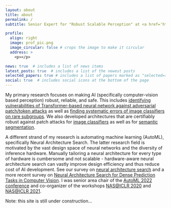 ```yaml
---
layout: about
title: about
permalink: /
subtitle: Senior Expert for "Robust Scalable Perception" at <a href='https://www.bosch-ai.com/'>Bosch Center for Artificial Intelligence</a>.

profile:
  align: right
  image: prof_pic.png
  image_circular: false # crops the image to make it circular
  address: >
    <p></p>

news: true  # includes a list of news items
latest_posts: true  # includes a list of the newest posts
selected_papers: true # includes a list of papers marked as "selected={true}"
social: true  # includes social icons at the bottom of the page
---
```


My primary research focuses on making AI (specifically computer-vision based perception) robust, reliable, and safe. This includes [identifying vulnerabilities of Transformer-based neural network against adversarial patch/token attacks](https://openaccess.thecvf.com/content/CVPR2022/papers/Lovisotto_Give_Me_Your_Attention_Dot-Product_Attention_Considered_Harmful_for_Adversarial_CVPR_2022_paper.pdf) as well as [finding systematic errors of image classifiers on rare subgroups](https://arxiv.org/abs/2303.05072). We also developed  architectures that are certifiably robust against patch attacks for [image classifiers](https://openreview.net/forum?id=hr-3PMvDpil) as well as for [semantic segmentation](https://openreview.net/forum?id=b0JxQC7JLWh).

A different strand of my research is automating machine learning (AutoML), specifically Neural Architecture Search. The latter research field is motivated by the vast design space of neural networks and the diversity of inference hardware. Manually tailoring a neural architecture for every type of hardware is cumbersome and not scalable - hardware-aware neural architecture search can vastly improve design efficiency and thus reduce cost of AI development. See our survey on [neural architecture search](https://jmlr.org/papers/v20/18-598.html) and a more recent survey on [Neural Architecture Search for Dense Prediction Tasks in Computer Vision](https://arxiv.org/abs/2202.07242). I was senior area chair of the [AutoML 2022 conference](https://2022.automl.cc/) and co-organizer of the workshops [NAS@ICLR 2020](https://sites.google.com/view/nas2020) and [NAS@ICLR 2021](https://sites.google.com/view/nas2021).

Note: this site is still under construction...

